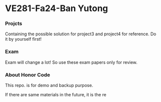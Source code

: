 # VE281-Fa24-Ban Yutong 


### Projcts

Containing the possible solution for project3 and project4 for reference. Do it by yourself first!

### Exam

Exam will change a lot! So use these exam papers only for review.

### About Honor Code

This repo. is for demo and backup purpose.

If there are same materials in the future, it is the re